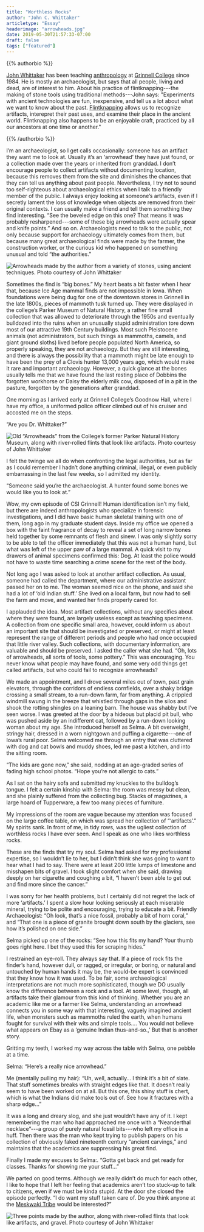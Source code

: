 ```yaml
---
title: "Worthless Rocks"
author: "John C. Whittaker"
articletype: "Essay"
headerimage: "arrowheads.jpg"
date: 2019-05-30T21:57:33-07:00
draft: false
tags: ["featured"]
---
```


{{% authorbio %}}

[John Whittaker](https://www.grinnell.edu/user/whittake) has been teaching [anthropology](https://www.grinnell.edu/academics/majors-concentrations/anthropology) at [Grinnell College](https://www.grinnell.edu) since 1984. He is mostly an archaeologist, but says that all people, living and dead, are of interest to him. About his practice of flintknapping---the making of stone tools using traditional methods---John says: "Experiments with ancient technologies are fun, inexpensive, and tell us a lot about what we want to know about the past. [Flintknapping](https://en.wikipedia.org/wiki/Knapping) allows us to recognize artifacts, interepret their past uses, and examine their place in the ancient world. Flintknapping also happens to be an enjoyable craft, practiced by all our ancestors at one time or another."

{{% /authorbio %}}

I’m an archaeologist, so I get calls occasionally: someone has an artifact they want me to look at. Usually it’s an ‘arrowhead’ they have just found, or a collection made over the years or inherited from granddad. I don’t encourage people to collect artifacts without documenting location, because this removes them from the site and diminishes the chances that they can tell us anything about past people. Nevertheless, I try not to sound too self-righteous about archaeological ethics when I talk to a friendly member of the public. I always enjoy looking at someone’s artifacts, even if I secretly lament the loss of knowledge when objects are removed from their original contexts.  I can usually make a friend and tell them something they find interesting. “See the beveled edge on this one? That means it was probably resharpened---some of these big arrowheads were actually spear and knife points.” And so on. Archaeologists need to talk to the public, not only because support for archaeology ultimately comes from them, but because many great archaeological finds were made by the farmer, the construction worker, or the curious kid who happened on something unusual and told “the authorities.”

![Arrowheads made by the author from a variety of stones, using ancient techniques. Photo courtesy of John Whittaker](/images/worthless-rocks/arrowheads1.jpg)

Sometimes the find is “big bones.” My heart beats a bit faster when I hear that, because Ice Age mammal finds are not impossible in Iowa. When foundations were being dug for one of the downtown stores in Grinnell in the late 1800s, pieces of mammoth tusk turned up. They were displayed in the college’s Parker Museum of Natural History, a rather fine small collection that was allowed to deteriorate through the 1950s and eventually bulldozed into the ruins when an unusually stupid administration tore down most of our attractive 19th Century buildings. Most such Pleistocene animals (not administrators, but such things as mammoths, camels, and giant ground sloths) lived before people populated North America, so properly speaking, they are not archaeology. But they are still interesting, and there is always the possibility that a mammoth might be late enough to have been the prey of a Clovis hunter 13,000 years ago, which would make it rare and important archaeology. However, a quick glance at the bones usually tells me that we have found the last resting place of Dobbins the forgotten workhorse or Daisy the elderly milk cow, disposed of in a pit in the pasture, forgotten by the generations after granddad.

One morning as I arrived early at Grinnell College’s Goodnow Hall, where I have my office, a uniformed police officer climbed out of his cruiser and accosted me on the steps.

“Are you Dr. Whittaker?”

![Old “Arrowheads” from the College’s former Parker Natural History Museum, along with river-rolled flints that look like artifacts. Photo courtesy of John Whittaker](/images/worthless-rocks/arrowheads2.jpg)

I felt the twinge we all do when confronting the legal authorities, but as far as I could remember I hadn’t done anything criminal, illegal, or even publicly embarrassing in the last few weeks, so I admitted my identity.

“Someone said you’re the archaeologist. A hunter found some bones we would like you to look at.”

Wow, my own episode of CSI Grinnell! Human identification isn’t my field, but there are indeed anthropologists who specialize in forensic investigations, and I did have basic human skeletal training with one of them, long ago in my graduate student days. Inside my office we opened a box with the faint fragrance of decay to reveal a set of long narrow bones held together by some remnants of flesh and sinew. I was only slightly sorry to be able to tell the officer immediately that this was not a human hand, but what was left of the upper paw of a large mammal. A quick visit to my drawers of animal specimens confirmed this: Dog.  At least the police would not have to waste time searching a crime scene for the rest of the body.

Not long ago I was asked to look at another artifact collection. As usual, someone had called the department, where our administrative assistant passed her on to me. The woman seemed nice on the phone, and said she had a lot of ‘old Indian stuff.’ She lived on a local farm, but now had to sell the farm and move, and wanted her finds properly cared for.

I applauded the idea. Most artifact collections, without any specifics about where they were found, are largely useless except as teaching specimens. A collection from one specific small area, however, could inform us about an important site that should be investigated or preserved, or might at least represent the range of different periods and people who had once occupied that little river valley. Such collections, with documentary information, are valuable and should be preserved.  I asked the caller what she had. “Oh, lots of arrowheads, all sorts of tools, some pottery.” This was encouraging. You never know what people may have found, and some very odd things get called artifacts, but who could fail to recognize arrowheads?

We made an appointment, and I drove several miles out of town, past grain elevators, through the corridors of endless cornfields, over a shaky bridge crossing a small stream, to a run-down farm, far from anything. A crippled windmill swung in the breeze that whistled through gaps in the silos and shook the rotting shingles on a leaning barn. The house was shabby but I’ve seen worse. I was greeted at the door by a hideous but placid pit bull, who was pushed aside by an indifferent cat, followed by a run-down looking woman about my age. She introduced herself as Selma. A bit overweight, stringy hair, dressed in a worn nightgown and puffing a cigarette---one of Iowa’s rural poor. Selma welcomed me through an entry that was cluttered with dog and cat bowls and muddy shoes, led me past a kitchen, and into the sitting room.

“The kids are gone now,” she said, nodding at an age-graded series of fading high school photos. “Hope you’re not allergic to cats.”

As I sat on the hairy sofa and submitted my knuckles to the bulldog’s tongue. I felt a certain kinship with Selma: the room was messy but clean, and she plainly suffered from the collecting bug. Stacks of magazines, a large hoard of Tupperware, a few too many pieces of furniture.

My impressions of the room are vague because my attention was focused on the large coffee table, on which was spread her collection of “‘artifacts’.”  My spirits sank. In front of me, in tidy rows, was the ugliest collection of worthless rocks I have ever seen. And I speak as one who likes worthless rocks.

These are the finds that try my soul. Selma had asked for my professional expertise, so I wouldn’t lie to her, but I didn’t think she was going to want to hear what I had to say.  There were at least 200 little lumps of limestone and misshapen bits of gravel. I took slight comfort when she said, drawing deeply on her cigarette and coughing a bit, “I haven’t been able to get out and find more since the cancer.”

I was sorry for her health problems, but I certainly did not regret the lack of more ‘artifacts.’  I spent a slow hour looking seriously at each miserable mineral, trying to be polite and encouraging, trying to educate a bit. Friendly Archaeologist: “Oh look, that’s a nice fossil, probably a bit of horn coral,” and “That one is a piece of granite brought down south by the glaciers, see how it’s polished on one side.”

Selma picked up one of the rocks: “See how this fits my hand? Your thumb goes right here. I bet they used this for scraping hides.”

I restrained an eye-roll. They always say that. If a piece of rock fits the finder’s hand, however dull, or ragged, or irregular, or boring, or natural and untouched by human hands it may be, the would-be expert is convinced that they know how it was used. To be fair, some archaeological interpretations are not much more sophisticated, though we DO usually know the difference between a rock and a tool. At some level, though, all artifacts take their glamour from this kind of thinking. Whether you are an academic like me or a farmer like Selma, understanding an arrowhead connects you in some way with that interesting, vaguely imagined ancient life, when monsters such as mammoths ruled the earth, when humans fought for survival with their wits and simple tools.... You would not believe what appears on Ebay as a ‘genuine Indian thus-and-so.,’ But that is another story.

Gritting my teeth, I worked my way across the table with Selma, one pebble at a time.

Selma: “Here’s a really nice arrowhead.”

Me (mentally pulling my hair): “Uh, well, actually… I think it’s a bit of slate. That stuff sometimes breaks with straight edges like that. It doesn’t really seem to have been worked on at all. But this one, this shiny stuff is chert, which is what the Indians did make tools out of. See how it fractures with a sharp edge...”

It was a long and dreary slog, and she just wouldn’t have any of it. I kept remembering the man who had approached me once with a “Neanderthal necklace”---a group of purely natural fossil bits---who left my office in a huff. Then there was the man who kept trying to publish papers on his collection of obviously faked nineteenth century “ancient carvings,” and maintains that the academics are suppressing his great find.

Finally I made my excuses to Selma:. “Gotta get back and get ready for classes. Thanks for showing me your stuff...”

We parted on good terms. Although we really didn’t do much for each other, I like to hope that I left her feeling that academics aren’t too stuck-up to talk to citizens, even if we must be kinda stupid. At the door she closed the episode perfectly.  “I do want my stuff taken care of. Do you think anyone at the [Meskwaki Tribe](https://meskwaki.org) would be interested?”

![Three points made by the author, along with river-rolled flints that look like artifacts, and gravel. Photo courtesy of John Whittaker](/images/worthless-rocks/arrowheads3.jpg)
